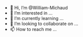 - 👋 Hi, I’m @William-Michaud
- 👀 I’m interested in ...
- 🌱 I’m currently learning ...
- 💞️ I’m looking to collaborate on ...
- 📫 How to reach me ...
